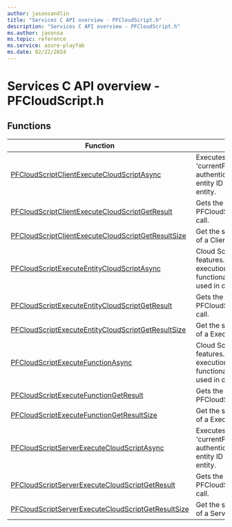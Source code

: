 ```yaml
---
author: jasonsandlin
title: "Services C API overview - PFCloudScript.h"
description: "Services C API overview - PFCloudScript.h"
ms.author: jasonsa
ms.topic: reference
ms.service: azure-playfab
ms.date: 02/22/2024
---
```


# Services C API overview - PFCloudScript.h

  
## Functions  

| Function | Description |  
| --- | --- |  
| [PFCloudScriptClientExecuteCloudScriptAsync](functions/pfcloudscriptclientexecutecloudscriptasync.md) | Executes a CloudScript function, with the 'currentPlayerId' set to the PlayFab ID of the authenticated player. The PlayFab ID is the entity ID of the player's master_player_account entity. |  
| [PFCloudScriptClientExecuteCloudScriptGetResult](functions/pfcloudscriptclientexecutecloudscriptgetresult.md) | Gets the result of a successful PFCloudScriptClientExecuteCloudScriptAsync call. |  
| [PFCloudScriptClientExecuteCloudScriptGetResultSize](functions/pfcloudscriptclientexecutecloudscriptgetresultsize.md) | Get the size in bytes needed to store the result of a ClientExecuteCloudScript call. |  
| [PFCloudScriptExecuteEntityCloudScriptAsync](functions/pfcloudscriptexecuteentitycloudscriptasync.md) | Cloud Script is one of PlayFab's most versatile features. It allows client code to request execution of any kind of custom server-side functionality you can implement, and it can be used in conjunction with virtually anything. |  
| [PFCloudScriptExecuteEntityCloudScriptGetResult](functions/pfcloudscriptexecuteentitycloudscriptgetresult.md) | Gets the result of a successful PFCloudScriptExecuteEntityCloudScriptAsync call. |  
| [PFCloudScriptExecuteEntityCloudScriptGetResultSize](functions/pfcloudscriptexecuteentitycloudscriptgetresultsize.md) | Get the size in bytes needed to store the result of a ExecuteEntityCloudScript call. |  
| [PFCloudScriptExecuteFunctionAsync](functions/pfcloudscriptexecutefunctionasync.md) | Cloud Script is one of PlayFab's most versatile features. It allows client code to request execution of any kind of custom server-side functionality you can implement, and it can be used in conjunction with virtually anything. |  
| [PFCloudScriptExecuteFunctionGetResult](functions/pfcloudscriptexecutefunctiongetresult.md) | Gets the result of a successful PFCloudScriptExecuteFunctionAsync call. |  
| [PFCloudScriptExecuteFunctionGetResultSize](functions/pfcloudscriptexecutefunctiongetresultsize.md) | Get the size in bytes needed to store the result of a ExecuteFunction call. |  
| [PFCloudScriptServerExecuteCloudScriptAsync](functions/pfcloudscriptserverexecutecloudscriptasync.md) | Executes a CloudScript function, with the 'currentPlayerId' set to the PlayFab ID of the authenticated player. The PlayFab ID is the entity ID of the player's master_player_account entity. |  
| [PFCloudScriptServerExecuteCloudScriptGetResult](functions/pfcloudscriptserverexecutecloudscriptgetresult.md) | Gets the result of a successful PFCloudScriptServerExecuteCloudScriptAsync call. |  
| [PFCloudScriptServerExecuteCloudScriptGetResultSize](functions/pfcloudscriptserverexecutecloudscriptgetresultsize.md) | Get the size in bytes needed to store the result of a ServerExecuteCloudScript call. |  
